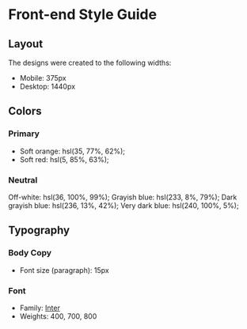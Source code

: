 # Front-end Style Guide

## Layout

The designs were created to the following widths:

- Mobile: 375px
- Desktop: 1440px

## Colors

### Primary

- Soft orange: hsl(35, 77%, 62%);
- Soft red: hsl(5, 85%, 63%);

### Neutral

Off-white: hsl(36, 100%, 99%);
Grayish blue: hsl(233, 8%, 79%);
Dark grayish blue: hsl(236, 13%, 42%);
Very dark blue: hsl(240, 100%, 5%);

## Typography

### Body Copy

- Font size (paragraph): 15px

### Font

- Family: [Inter](https://fonts.google.com/specimen/Inter)
- Weights: 400, 700, 800
